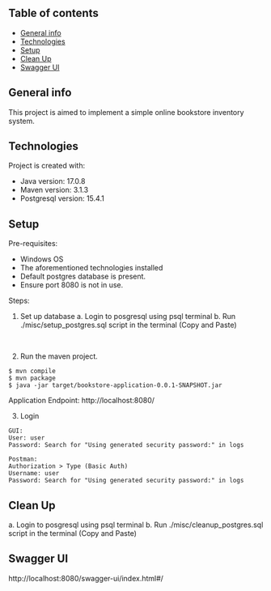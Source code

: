 ## Table of contents

* [General info](#general-info)
* [Technologies](#technologies)
* [Setup](#setup)
* [Clean Up](#clean-up)
* [Swagger UI](#swagger-ui)

## General info
This project is aimed to implement a simple online bookstore inventory system.

## Technologies
Project is created with:
* Java version: 17.0.8
* Maven version: 3.1.3
* Postgresql version: 15.4.1

## Setup

Pre-requisites: 
* Windows OS
* The aforementioned technologies installed
* Default postgres database is present. 
* Ensure port 8080 is not in use.

Steps: 

1. Set up database
    a. Login to posgresql using psql terminal 
    b. Run ./misc/setup_postgres.sql script in the terminal (Copy and Paste)
<br/>

2. Run the maven project. 
```
$ mvn compile
$ mvn package 
$ java -jar target/bookstore-application-0.0.1-SNAPSHOT.jar
```

Application Endpoint: http://localhost:8080/

3. Login
>
    GUI: 
    User: user
    Password: Search for "Using generated security password:" in logs
    
    Postman: 
    Authorization > Type (Basic Auth)
    Username: user
    Password: Search for "Using generated security password:" in logs

## Clean Up
a. Login to posgresql using psql terminal 
b. Run ./misc/cleanup_postgres.sql script in the terminal (Copy and Paste)

## Swagger UI
http://localhost:8080/swagger-ui/index.html#/